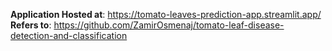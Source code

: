 **Application Hosted at**: https://tomato-leaves-prediction-app.streamlit.app/
**Refers to**: https://github.com/ZamirOsmenaj/tomato-leaf-disease-detection-and-classification

